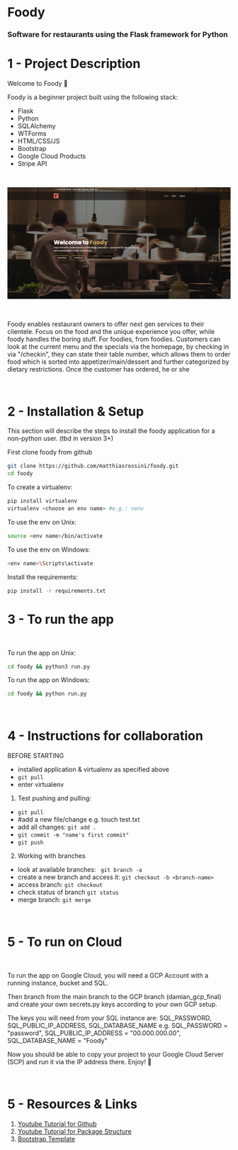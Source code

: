 # Foody

### Software for restaurants using the Flask framework for Python

# 1 - Project Description
Welcome to Foody 🎉 

Foody is a beginner project built using the following stack:
- Flask
- Python
- SQLAlchemy
- WTForms
- HTML/CSS/JS
- Bootstrap
- Google Cloud Products
- Stripe API

<br>

![image](screenshot.png)

<br>

Foody enables restaurant owners to offer next gen services to their clientele. Focus on the food and the unique experience you offer, while foody handles the boring stuff. For foodies, from foodies. Customers can look at the current menu and the specials via the homepage, by checking in via "/checkin", they can state their table number, which allows them to order food which is sorted into appetizer/main/dessert and further categorized by dietary restrictions. Once the customer has ordered, he or she 


<br>

# 2 - Installation & Setup
This section will describe the steps to install the foody application for a non-python user. (tbd in version 3+)

First clone foody from github

```bash
git clone https://github.com/matthiasrossini/foody.git
cd foody
```

To create a virtualenv:

```bash
pip install virtualenv
virtualenv <choose an env name> #e.g.: venv
```

To use the env on Unix:

```bash
source <env name>/bin/activate
```

To use the env on Windows: 

```bash
<env name>\Scripts\activate
```

Install the requirements:

```bash
pip install -r requirements.txt
```


# 3 - To run the app

<br>

To run the app on Unix:

```bash
cd foody && python3 run.py
```

To run the app on Windows:
```bash
cd foody && python run.py
```

<br>

# 4 - Instructions for collaboration

BEFORE STARTING
- installed application & virtualenv as specified above
- ``` git pull ```
- enter virtualenv 

1. Test pushing and pulling:
- ``` git pull ```
- #add a new file/change e.g. touch test.txt
- add all changes: ``` git add . ```
- ``` git commit -m "name's first commit" ```
- ``` git push ```

2. Working with branches
- look at available branches: ``` git branch -a``` 
- create a new branch and access it: ``` git checkout -b <branch-name> ```
- access branch: ``` git checkout ```
- check status of branch ``` git status ```
- merge branch: ``` git merge ```

<br>

# 5 - To run on Cloud

<br>

To run the app on Google Cloud, you will need a GCP Account with a running instance, bucket and SQL. 

Then branch from the main branch to the GCP branch (damian_gcp_final) and create your own secrets.py keys according to your own GCP setup. 

The keys you will need from your SQL instance are: SQL_PASSWORD, SQL_PUBLIC_IP_ADDRESS, SQL_DATABASE_NAME
e.g. SQL_PASSWORD = "password", SQL_PUBLIC_IP_ADDRESS = "00.000.000.00", SQL_DATABASE_NAME = "Foody"

Now you should be able to copy your project to your Google Cloud Server (SCP) and run it via the IP address there. Enjoy! 🎉

<br>

# 5 - Resources & Links
1. [Youtube Tutorial for Github](https://www.youtube.com/watch?v=SWYqp7iY_Tc)
2. [Youtube Tutorial for Package Structure](https://www.youtube.com/watch?v=44PvX0Yv368)
3. [Bootstrap Template](https://bootstrapmade.com/restaurantly-restaurant-template/)
